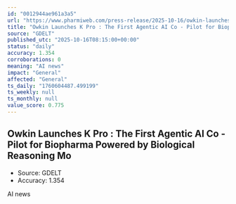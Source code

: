 ```yaml
---
id: "0012944ae961a3a5"
url: "https://www.pharmiweb.com/press-release/2025-10-16/owkin-launches-k-pro-the-first-agentic-ai-co-pilot-for-biopharma-powered-by-biological-reasoning-mo"
title: "Owkin Launches K Pro : The First Agentic AI Co - Pilot for Biopharma Powered by Biological Reasoning Mo"
source: "GDELT"
published_utc: "2025-10-16T08:15:00+00:00"
status: "daily"
accuracy: 1.354
corroborations: 0
meaning: "AI news"
impact: "General"
affected: "General"
ts_daily: "1760604487.499199"
ts_weekly: null
ts_monthly: null
value_score: 0.775
---
```

## Owkin Launches K Pro : The First Agentic AI Co - Pilot for Biopharma Powered by Biological Reasoning Mo

- Source: GDELT
- Accuracy: 1.354

AI news
